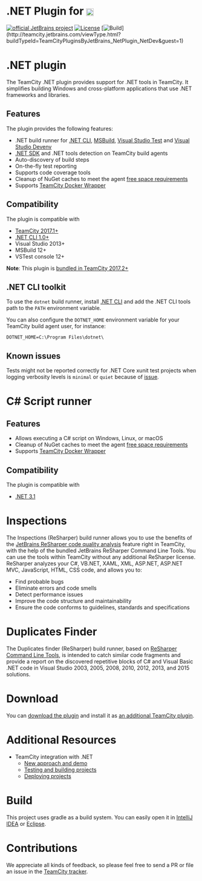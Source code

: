 # .NET Plugin for [<img src="https://cdn.worldvectorlogo.com/logos/teamcity.svg" height="20" align="center" alt="TeamCity" />](https://www.jetbrains.com/teamcity/)

[![official JetBrains project](http://jb.gg/badges/official.svg)](https://confluence.jetbrains.com/display/ALL/JetBrains+on+GitHub)
[![License](https://img.shields.io/badge/License-Apache%202.0-blue.svg)](https://opensource.org/licenses/Apache-2.0)
[![Build](http://teamcity.jetbrains.com/app/rest/builds/buildType:(id:TeamCityPluginsByJetBrains_NetPlugin_NetDev)/statusIcon.svg)](http://teamcity.jetbrains.com/viewType.html?buildTypeId=TeamCityPluginsByJetBrains_NetPlugin_NetDev&guest=1)

# .NET plugin

The TeamCity .NET plugin provides support for .NET tools in TeamCity. It simplifies building Windows and cross-platform applications that use .NET frameworks and libraries.

## Features

The plugin provides the following features:
* .NET build runner for [.NET CLI](https://docs.microsoft.com/en-us/dotnet/core/tools/dotnet), [MSBuild](https://docs.microsoft.com/en-us/visualstudio/msbuild/msbuild), [Visual Studio Test](https://docs.microsoft.com/en-us/visualstudio/test/vstest-console-options) and [Visual Studio Devenv](https://docs.microsoft.com/en-us/visualstudio/ide/reference/devenv-command-line-switches)
* [.NET SDK](https://docs.microsoft.com/en-us/dotnet/core/sdk) and .NET tools detection on TeamCity build agents
* Auto-discovery of build steps
* On-the-fly test reporting
* Supports code coverage tools
* Cleanup of NuGet caches to meet the agent [free space requirements](https://www.jetbrains.com/help/teamcity/?Free+disk+space)
* Supports [TeamCity Docker Wrapper](https://www.jetbrains.com/help/teamcity/docker-wrapper.html)

## Compatibility

The plugin is compatible with

- [TeamCity 2017.1+](https://www.jetbrains.com/teamcity/download/)
- [.NET CLI 1.0+](https://dotnet.microsoft.com/download/dotnet-core/)
- Visual Studio 2013+
- MSBuild 12+
- VSTest console 12+

**Note**: This plugin is [bundled in TeamCity 2017.2+](https://www.jetbrains.com/help/teamcity/?Upgrade+Notes)

## .NET CLI toolkit

To use the `dotnet` build runner, install [.NET CLI](https://dotnet.microsoft.com/download/dotnet-core/) and add the .NET CLI tools path to the `PATH` environment variable.

You can also configure the `DOTNET_HOME` environment variable for your TeamCity build agent user, for instance:

```
DOTNET_HOME=C:\Program Files\dotnet\
```

## Known issues

Tests might not be reported correctly for .NET Core xunit test projects when logging verbosity levels is `minimal` or `quiet` because of [issue](https://github.com/xunit/xunit/issues/1706).

# C# Script runner

## Features

* Allows executing a C# script on Windows, Linux, or macOS
* Cleanup of NuGet caches to meet the agent [free space requirements](https://www.jetbrains.com/help/teamcity/?Free+disk+space)
* Supports [TeamCity Docker Wrapper](https://www.jetbrains.com/help/teamcity/docker-wrapper.html)

## Compatibility

The plugin is compatible with

- [.NET 3.1](https://dotnet.microsoft.com/download/dotnet/3.1)

# Inspections

The Inspections (ReSharper) build runner allows you to use the benefits of the [JetBrains ReSharper code quality analysis](https://www.jetbrains.com/help/resharper/Code_Analysis__Index.html) feature right in TeamCity, with the help of the bundled JetBrains ReSharper Command Line Tools. You can use the tools within TeamCity without any additional ReSharper license. ReSharper analyzes your C#, VB.NET, XAML, XML, ASP.NET, ASP.NET MVC, JavaScript, HTML, CSS code, and allows you to:

* Find probable bugs
* Eliminate errors and code smells
* Detect performance issues
* Improve the code structure and maintainability
* Ensure the code conforms to guidelines, standards and specifications

# Duplicates Finder

The Duplicates finder (ReSharper) build runner, based on [ReSharper Command Line Tools](https://www.jetbrains.com/resharper/features/command-line.html), is intended to catch similar code fragments and provide a report on the discovered repetitive blocks of C# and Visual Basic .NET code in Visual Studio 2003, 2005, 2008, 2010, 2012, 2013, and 2015 solutions.

# Download

You can [download the plugin](https://plugins.jetbrains.com/plugin/9190?pr=teamcity) and install it as [an additional TeamCity plugin](https://www.jetbrains.com/help/teamcity/?Installing+Additional+Plugins).

# Additional Resources

* TeamCity integration with .NET
  * [New approach and demo](https://blog.jetbrains.com/teamcity/2020/12/teamcity-integration-with-net-part-1-new-approach-and-demo/)
  * [Testing and building projects](https://blog.jetbrains.com/teamcity/2020/12/teamcity-integration-with-net-part-2-testing-and-building-projects/)
  * [Deploying projects](https://blog.jetbrains.com/teamcity/2020/12/teamcity-integration-with-net-part-3-deploying-projects/)

# Build

This project uses gradle as a build system. You can easily open it in [IntelliJ IDEA](https://www.jetbrains.com/idea/help/importing-project-from-gradle-model.html) or [Eclipse](http://gradle.org/eclipse/).

# Contributions

We appreciate all kinds of feedback, so please feel free to send a PR or file an issue in the [TeamCity tracker](https://youtrack.jetbrains.com/newIssue?project=TW&clearDraft=true&summary=.NET%20CLI:&c=Subsystem%20Agent%20-%20.NET&c=tag%20.NET%20Core).
